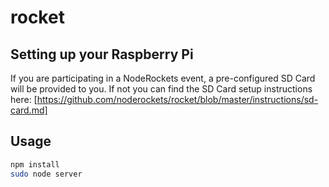 # rocket

## Setting up your Raspberry Pi
If you are participating in a NodeRockets event, a pre-configured SD Card will be provided to you. If not you can find the SD Card setup instructions here: [https://github.com/noderockets/rocket/blob/master/instructions/sd-card.md]

## Usage
```sh
npm install
sudo node server
```

